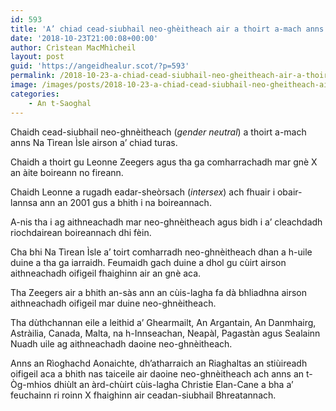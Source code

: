 ```yaml
---
id: 593
title: 'A’ chiad cead-siubhail neo-ghèitheach air a thoirt a-mach anns na Tìrean Ìsle'
date: '2018-10-23T21:00:08+00:00'
author: Crìstean MacMhìcheil
layout: post
guid: 'https://angeidhealur.scot/?p=593'
permalink: /2018-10-23-a-chiad-cead-siubhail-neo-gheitheach-air-a-thoirt-a-mach-anns-na-tirean-isle/
image: /images/posts/2018-10-23-a-chiad-cead-siubhail-neo-gheitheach-air-a-thoirt-a-mach-anns-na-tirean-isle.webp
categories:
    - An t-Saoghal
---
```


Chaidh cead-siubhail neo-ghnèitheach (*gender neutral*) a thoirt a-mach anns Na Tìrean Ìsle airson a’ chiad turas.

Chaidh a thoirt gu Leonne Zeegers agus tha ga comharrachadh mar gnè X an àite boireann no fireann.

Chaidh Leonne a rugadh eadar-sheòrsach (*intersex*) ach fhuair i obair-lannsa ann an 2001 gus a bhith i na boireannach.

A-nis tha i ag aithneachadh mar neo-ghnèitheach agus bidh i a’ cleachdadh riochdairean boireannach dhi fèin.

Cha bhi Na Tìrean Ìsle a’ toirt comharradh neo-ghnèitheach dhan a h-uile duine a tha ga iarraidh. Feumaidh gach duine a dhol gu cùirt airson aithneachadh oifigeil fhaighinn air an gnè aca.

Tha Zeegers air a bhith an-sàs ann an cùis-lagha fa dà bhliadhna airson aithneachadh oifigeil mar duine neo-ghnèitheach.

Tha dùthchannan eile a leithid a’ Ghearmailt, An Argantain, An Danmhairg, Astràilia, Canada, Malta, na h-Innseachan, Neapàl, Pagastàn agus Sealainn Nuadh uile ag aithneachadh daoine neo-ghnèitheach.

Anns an Rìoghachd Aonaichte, dh’atharraich an Riaghaltas an stiùireadh oifigeil aca a bhith nas taiceile air daoine neo-ghnèitheach ach anns an t-Òg-mhios dhiùlt an àrd-chùirt cùis-lagha Christie Elan-Cane a bha a’ feuchainn ri roinn X fhaighinn air ceadan-siubhail Bhreatannach.
